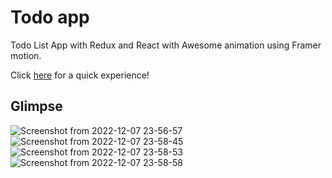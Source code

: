 # Todo app

Todo List App with Redux and React with Awesome animation using Framer motion.

Click [here](https://fazevennom-todo.vercel.app/) for a quick experience!

## Glimpse

![Screenshot from 2022-12-07 23-56-57](https://user-images.githubusercontent.com/79959361/206265924-19f5a411-a7d3-4335-bb49-422cc9ed94fb.png)
![Screenshot from 2022-12-07 23-58-45](https://user-images.githubusercontent.com/79959361/206265938-5a76f6f6-3c6e-47fc-b87e-1d213d511012.png)
![Screenshot from 2022-12-07 23-58-53](https://user-images.githubusercontent.com/79959361/206265950-46a0fc24-dafe-41b1-9410-d96e93eebdb7.png)
![Screenshot from 2022-12-07 23-58-58](https://user-images.githubusercontent.com/79959361/206265960-6f01dd9b-ac7d-4ec6-8c67-9b8164fc9216.png)
